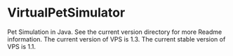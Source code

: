 # VirtualPetSimulator
Pet Simulation in Java. See the current version directory for more Readme information.
The current version of VPS is 1.3.
The current stable version of VPS is 1.1.
